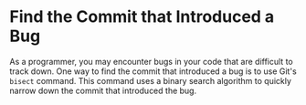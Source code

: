 # Find the Commit that Introduced a Bug

As a programmer, you may encounter bugs in your code that are difficult to track down. One way to find the commit that introduced a bug is to use Git's `bisect` command. This command uses a binary search algorithm to quickly narrow down the commit that introduced the bug.
